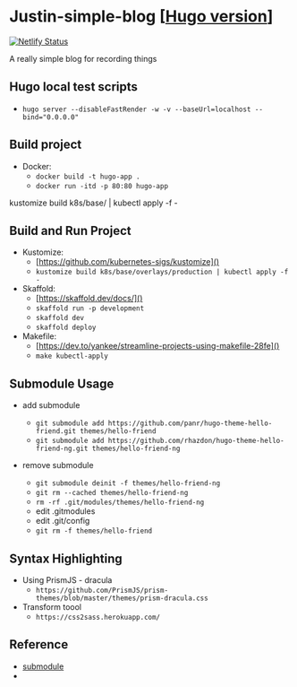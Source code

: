 # Justin-simple-blog [[Hugo version](https://github.com/JustinHung0407/Hugo-Blog)]

[![Netlify Status](https://api.netlify.com/api/v1/badges/51c3e506-dad6-430f-b575-8a0e4c28c6e5/deploy-status)](https://app.netlify.com/sites/justinblog/deploys)

A really simple blog for recording things

## Hugo local test scripts
* `hugo server --disableFastRender -w -v --baseUrl=localhost --bind="0.0.0.0"`

## Build project
* Docker:
  * `docker build -t hugo-app .`
  * `docker run -itd -p 80:80 hugo-app`

kustomize build k8s/base/ | kubectl apply -f -
## Build and Run Project
* Kustomize:
    * [https://github.com/kubernetes-sigs/kustomize]()
    * `kustomize build k8s/base/overlays/production | kubectl apply -f -`
* Skaffold:
    * [https://skaffold.dev/docs/]()
    * `skaffold run -p development`
    * `skaffold dev`
    * `skaffold deploy`
* Makefile:
    * [https://dev.to/yankee/streamline-projects-using-makefile-28fe]()
    * `make kubectl-apply`


## Submodule Usage
- add submodule
  - `git submodule add https://github.com/panr/hugo-theme-hello-friend.git themes/hello-friend`
  - `git submodule add https://github.com/rhazdon/hugo-theme-hello-friend-ng.git themes/hello-friend-ng`

- remove submodule
  - `git submodule deinit -f themes/hello-friend-ng`
  - `git rm --cached themes/hello-friend-ng`
  - `rm -rf .git/modules/themes/hello-friend-ng`
  - edit .gitmodules
  - edit .git/config
  - `git rm -f themes/hello-friend`

## Syntax Highlighting
- Using PrismJS - dracula
  - `https://github.com/PrismJS/prism-themes/blob/master/themes/prism-dracula.css`
- Transform toool
  - `https://css2sass.herokuapp.com/`

## Reference
- [submodule](https://stackoverflow.com/questions/1260748/how-do-i-remove-a-submodule)
- 